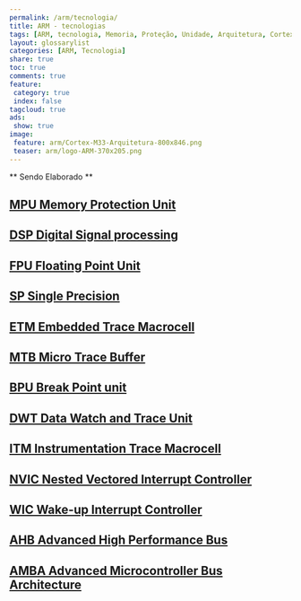```yaml
---
permalink: /arm/tecnologia/
title: ARM - tecnologias
tags: [ARM, tecnologia, Memoria, Proteção, Unidade, Arquitetura, Cortex-A, Cortex-R, Cortex-M]
layout: glossarylist
categories: [ARM, Tecnologia]
share: true  
toc: true
comments: true
feature:
 category: true
 index: false
tagcloud: true
ads:
 show: true
image:
 feature: arm/Cortex-M33-Arquitetura-800x846.png
 teaser: arm/logo-ARM-370x205.png
---
```



** Sendo Elaborado **


##  [MPU Memory Protection Unit](/arm/tecnologia/MPU)

## [DSP Digital Signal processing](/arm/tecnologia/DSP)

## [FPU Floating Point Unit](/arm/tecnologia/FPU)

## [SP Single Precision](/arm/tecnologia/SP)

## [ETM Embedded Trace Macrocell](/arm/tecnologia/ETM)

## [MTB Micro Trace Buffer](/arm/tecnologia/MTB)

## [BPU Break Point unit](/arm/tecnologia/BPU)

## [DWT Data Watch and Trace Unit](/arm/tecnologia/DWT)

## [ITM Instrumentation Trace Macrocell](/arm/tecnologia/ITM)

## [NVIC Nested Vectored Interrupt Controller](/arm/tecnologia/NVIC)

## [WIC Wake-up Interrupt Controller](/arm/tecnologia/WIC)

## [AHB Advanced High Performance Bus](/arm/tecnologia/AHB)

## [AMBA Advanced Microcontroller Bus Architecture](/arm/tecnologia/AMBA)

 
